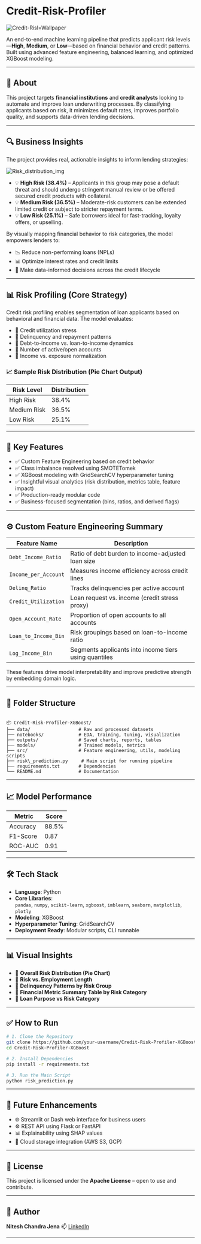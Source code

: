 # Credit-Risk-Profiler
![Credit-Risl=Wallpaper](bank_interest_wallpaper.jpg)

An end-to-end machine learning pipeline that predicts applicant risk levels—**High**, **Medium**, or **Low**—based on financial behavior and credit patterns. Built using advanced feature engineering, balanced learning, and optimized XGBoost modeling.

---

## 📌 About

This project targets **financial institutions** and **credit analysts** looking to automate and improve loan underwriting processes. By classifying applicants based on risk, it minimizes default rates, improves portfolio quality, and supports data-driven lending decisions.

---

## 🔍 Business Insights

The project provides real, actionable insights to inform lending strategies:

![Risk_distribution_img](risk_distribution_img.png")

- 💡 **High Risk (38.4%)** – Applicants in this group may pose a default threat and should undergo stringent manual review or be offered secured credit products with collateral.
- 💡 **Medium Risk (36.5%)** – Moderate-risk customers can be extended limited credit or subject to stricter repayment terms.
- 💡 **Low Risk (25.1%)** – Safe borrowers ideal for fast-tracking, loyalty offers, or upselling.

By visually mapping financial behavior to risk categories, the model empowers lenders to:

- 📉 Reduce non-performing loans (NPLs)
- 📊 Optimize interest rates and credit limits
- 🧠 Make data-informed decisions across the credit lifecycle

---

## 📊 Risk Profiling (Core Strategy)

Credit risk profiling enables segmentation of loan applicants based on behavioral and financial data. The model evaluates:

- 📌 Credit utilization stress
- 📌 Delinquency and repayment patterns
- 📌 Debt-to-income vs. loan-to-income dynamics
- 📌 Number of active/open accounts
- 📌 Income vs. exposure normalization

### 📈 Sample Risk Distribution (Pie Chart Output)
| Risk Level   | Distribution |
|--------------|--------------|
| High Risk    | 38.4%        |
| Medium Risk  | 36.5%        |
| Low Risk     | 25.1%        |

---

## 🚀 Key Features

- ✅ Custom Feature Engineering based on credit behavior
- ✅ Class imbalance resolved using SMOTETomek
- ✅ XGBoost modeling with GridSearchCV hyperparameter tuning
- ✅ Insightful visual analytics (risk distribution, metrics table, feature impact)
- ✅ Production-ready modular code
- ✅ Business-focused segmentation (bins, ratios, and derived flags)

---

## ⚙️ Custom Feature Engineering Summary

| Feature Name             | Description                                                                 |
|--------------------------|-----------------------------------------------------------------------------|
| `Debt_Income_Ratio`      | Ratio of debt burden to income-adjusted loan size                          |
| `Income_per_Account`     | Measures income efficiency across credit lines                             |
| `Delinq_Ratio`           | Tracks delinquencies per active account                                    |
| `Credit_Utilization`     | Loan request vs. income (credit stress proxy)                              |
| `Open_Account_Rate`      | Proportion of open accounts to all accounts                                |
| `Loan_to_Income_Bin`     | Risk groupings based on loan-to-income ratio                               |
| `Log_Income_Bin`         | Segments applicants into income tiers using quantiles                      |

These features drive model interpretability and improve predictive strength by embedding domain logic.

---

## 📂 Folder Structure

```

📦 Credit-Risk-Profiler-XGBoost/
├── data/                  # Raw and processed datasets
├── notebooks/             # EDA, training, tuning, visualization
├── outputs/               # Saved charts, reports, tables
├── models/                # Trained models, metrics
├── src/                   # Feature engineering, utils, modeling scripts
├── risk\_prediction.py     # Main script for running pipeline
├── requirements.txt       # Dependencies
└── README.md              # Documentation

````

---

## 📈 Model Performance

| Metric     | Score   |
|------------|---------|
| Accuracy   | 88.5%   |
| F1-Score   | 0.87    |
| ROC-AUC    | 0.91    |


---

## 🛠 Tech Stack

- **Language**: Python
- **Core Libraries**:  
  `pandas`, `numpy`, `scikit-learn`, `xgboost`, `imblearn`, `seaborn`, `matplotlib`, `plotly`
- **Modeling**: XGBoost
- **Hyperparameter Tuning**: GridSearchCV
- **Deployment Ready**: Modular scripts, CLI runnable

---

## 📊 Visual Insights

- 📌 **Overall Risk Distribution (Pie Chart)**  
- 📌 **Risk vs. Employment Length**  
- 📌 **Delinquency Patterns by Risk Group**  
- 📌 **Financial Metric Summary Table by Risk Category**  
- 📌 **Loan Purpose vs Risk Category**

---

## ✅ How to Run

```bash
# 1. Clone the Repository
git clone https://github.com/your-username/Credit-Risk-Profiler-XGBoost.git
cd Credit-Risk-Profiler-XGBoost

# 2. Install Dependencies
pip install -r requirements.txt

# 3. Run the Main Script
python risk_prediction.py
````

---

## 🧭 Future Enhancements

* 🌐 Streamlit or Dash web interface for business users
* ⚙️ REST API using Flask or FastAPI
* 📊 Explainability using SHAP values
* 💾 Cloud storage integration (AWS S3, GCP)

---

## 📜 License

This project is licensed under the **Apache License** – open to use and contribute.

---

## 👤 Author

**Nitesh Chandra Jena**
📫 [LinkedIn](https://www.linkedin.com/in/shreya-pandey-97252431b/)

---
